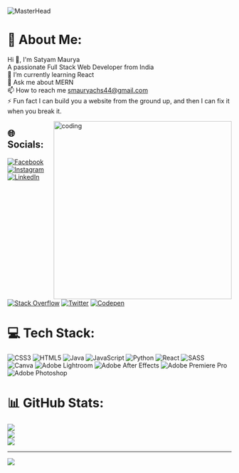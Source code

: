 ![MasterHead](https://static.pingcap.com/files/2022/12/05072707/chatGPT-GitHub-banner.jpg)

# 💫 About Me:
Hi 👋, I'm Satyam Maurya<br>A passionate Full Stack Web Developer from India<br>🌱 I’m currently learning React<br>💬 Ask me about MERN<br>📫 How to reach me smauryachs44@gmail.com<br>⚡ Fun fact I can build you a website from the ground up, and then I can fix it when you break it.<br>

<img align="right" width="400" src="https://cdn.dribbble.com/users/2131993/screenshots/4948736/thoughtworks-gif_dribbble.gif" alt="coding">


## 🌐 Socials:
[![Facebook](https://img.shields.io/badge/Facebook-%231877F2.svg?logo=Facebook&logoColor=white)](https://facebook.com/satyam.maurya.127648) [![Instagram](https://img.shields.io/badge/Instagram-%23E4405F.svg?logo=Instagram&logoColor=white)](https://instagram.com/satyam19711) [![LinkedIn](https://img.shields.io/badge/LinkedIn-%230077B5.svg?logo=linkedin&logoColor=white)](https://linkedin.com/in/satyam-maurya-94a750252) [![Stack Overflow](https://img.shields.io/badge/-Stackoverflow-FE7A16?logo=stack-overflow&logoColor=white)](https://stackoverflow.com/users/20807216) [![Twitter](https://img.shields.io/badge/Twitter-%231DA1F2.svg?logo=Twitter&logoColor=white)](https://twitter.com/satyam19711) [![Codepen](https://img.shields.io/badge/Codepen-000000?style=for-the-badge&logo=codepen&logoColor=white)](https://codepen.io/Satyam-Maurya-the-styleful) 

# 💻 Tech Stack:
![CSS3](https://img.shields.io/badge/css3-%231572B6.svg?style=for-the-badge&logo=css3&logoColor=white) ![HTML5](https://img.shields.io/badge/html5-%23E34F26.svg?style=for-the-badge&logo=html5&logoColor=white) ![Java](https://img.shields.io/badge/java-%23ED8B00.svg?style=for-the-badge&logo=openjdk&logoColor=white) ![JavaScript](https://img.shields.io/badge/javascript-%23323330.svg?style=for-the-badge&logo=javascript&logoColor=%23F7DF1E) ![Python](https://img.shields.io/badge/python-3670A0?style=for-the-badge&logo=python&logoColor=ffdd54) ![React](https://img.shields.io/badge/react-%2320232a.svg?style=for-the-badge&logo=react&logoColor=%2361DAFB) ![SASS](https://img.shields.io/badge/SASS-hotpink.svg?style=for-the-badge&logo=SASS&logoColor=white) ![Canva](https://img.shields.io/badge/Canva-%2300C4CC.svg?style=for-the-badge&logo=Canva&logoColor=white) ![Adobe Lightroom](https://img.shields.io/badge/Adobe%20Lightroom-31A8FF.svg?style=for-the-badge&logo=Adobe%20Lightroom&logoColor=white) ![Adobe After Effects](https://img.shields.io/badge/Adobe%20After%20Effects-9999FF.svg?style=for-the-badge&logo=Adobe%20After%20Effects&logoColor=white) ![Adobe Premiere Pro](https://img.shields.io/badge/Adobe%20Premiere%20Pro-9999FF.svg?style=for-the-badge&logo=Adobe%20Premiere%20Pro&logoColor=white) ![Adobe Photoshop](https://img.shields.io/badge/adobe%20photoshop-%2331A8FF.svg?style=for-the-badge&logo=adobe%20photoshop&logoColor=white)
# 📊 GitHub Stats:
![](https://github-readme-stats.vercel.app/api?username=satyam19711&theme=dark&hide_border=false&include_all_commits=true&count_private=true)<br/>
![](https://github-readme-streak-stats.herokuapp.com/?user=satyam19711&theme=dark&hide_border=false)<br/>
![](https://github-readme-stats.vercel.app/api/top-langs/?username=satyam19711&theme=dark&hide_border=false&include_all_commits=true&count_private=true&layout=compact)

---
[![](https://visitcount.itsvg.in/api?id=satyam19711&icon=0&color=0)](https://visitcount.itsvg.in)


